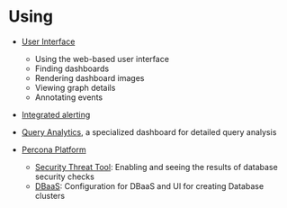 # Using

- [User Interface](interface.md)

	- Using the web-based user interface
	- Finding dashboards
	- Rendering dashboard images
	- Viewing graph details
	- Annotating events

- [Integrated alerting](alerting.md)

- [Query Analytics](query-analytics.md), a specialized dashboard for detailed query analysis

- [Percona Platform](platform/index.md)

	- [Security Threat Tool](platform/security-threat-tool.md): Enabling and seeing the results of database security checks
	- [DBaaS](platform/dbaas.md): Configuration for DBaaS and UI for creating Database clusters 
